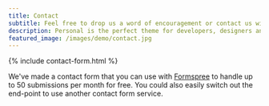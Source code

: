 ```yaml
---
title: Contact
subtitle: Feel free to drop us a word of encouragement or contact us with questions.
description: Personal is the perfect theme for developers, designers and other creatives.
featured_image: /images/demo/contact.jpg
---
```


{% include contact-form.html %}

We've made a contact form that you can use with [Formspree](https://formspree.io/) to handle up to 50 submissions per month for free. You could also easily switch out the end-point to use another contact form service.
